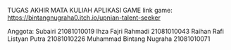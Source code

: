 TUGAS AKHIR MATA KULIAH APLIKASI GAME link game: https://bintangnugraha0.itch.io/upnian-talent-seeker

Anggota: Subairi 21081010019 Ihza Fajri Rahmadi 21081010043 Raihan Rafi Listyan Putra 21081010226 Muhammad Bintang Nugraha 21081010071
